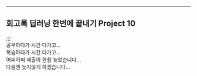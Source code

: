   
***
## 회고록 딥러닝 한번에 끝내기 Project 10<br/>
;;;<br/>
공부하다가 시간 다가고...<br/>
복습하다가 시간 다가고...<br/>
어찌어찌 제출이 한참 늦었습니다...<br/>
다음엔 늦지않게 하겠습니다...<br/>
<br/>

